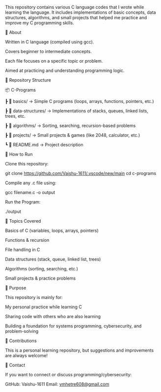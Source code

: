This repository contains various C language codes that I wrote while learning the language.
It includes implementations of basic concepts, data structures, algorithms, and small projects that helped me practice and improve my C programming skills.

📌 About

Written in C language (compiled using gcc).

Covers beginner to intermediate concepts.

Each file focuses on a specific topic or problem.

Aimed at practicing and understanding programming logic.

📂 Repository Structure

📦 C-Programs
 
 ┣ 📜 basics/         → Simple C programs (loops, arrays, functions, pointers, etc.)
 
 ┣ 📜 data-structures/ → Implementations of stacks, queues, linked lists, trees, etc.
 
 ┣ 📜 algorithms/     → Sorting, searching, recursion-based problems
 
 ┣ 📜 projects/       → Small projects & games (like 2048, calculator, etc.)
 
 ┗ 📜 README.md       → Project description

🚀 How to Run

Clone this repository:

git clone https://github.com/Vaishu-1611/.vscode/new/main
cd c-programs

Compile any .c file using:

gcc filename.c -o output

Run the Program:

./output

📝 Topics Covered

Basics of C (variables, loops, arrays, pointers)

Functions & recursion

File handling in C

Data structures (stack, queue, linked list, trees)

Algorithms (sorting, searching, etc.)

Small projects & practice problems

🎯 Purpose

This repository is mainly for:

My personal practice while learning C

Sharing code with others who are also learning

Building a foundation for systems programming, cybersecurity, and problem-solving

🤝 Contributions

This is a personal learning repository, but suggestions and improvements are always welcome!

📧 Contact

If you want to connect or discuss programming/cybersecurity:

GitHub: Vaishu-1611
Email: vmhetre608@gmail.com

